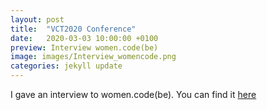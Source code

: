 ```yaml
---
layout: post
title:  "VCT2020 Conference"
date:   2020-03-03 10:00:00 +0100
preview: Interview women.code(be)
image: images/Interview_womencode.png
categories: jekyll update
---
```

I gave an interview to women.code(be). You can find it [here](://blog.womendotcode.be/women-codebe-spotlight-member-5-janine-george/)

















